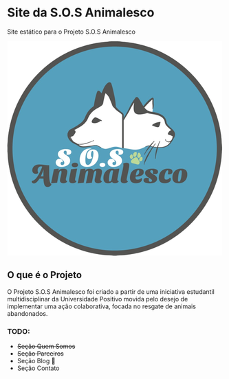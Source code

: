 # Site da S.O.S Animalesco 

Site estático para o Projeto S.O.S Animalesco

<img src="images/logo/logo-azul.png" alt="Logo Projeto S.O.S Animalesco">


## O que é o Projeto

O Projeto S.O.S Animalesco foi criado a partir de uma iniciativa estudantil 
multidisciplinar da Universidade Positivo movida pelo desejo de implementar uma ação
colaborativa, focada no resgate de animais abandonados.

### TODO:
- ~~Seção Quem Somos~~
- ~~Seção Parceiros~~
- Seção Blog 🚧
- Seção Contato 
